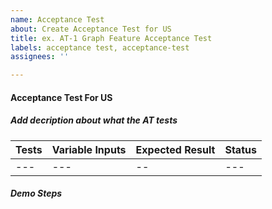 ```yaml
---
name: Acceptance Test
about: Create Acceptance Test for US
title: ex. AT-1 Graph Feature Acceptance Test
labels: acceptance test, acceptance-test
assignees: ''

---
```


#### Acceptance Test For US<br/>
##### Add decription about what the AT tests

Tests | Variable Inputs | Expected Result | Status 
---|---|--|---
---|---|--|---

##### Demo Steps
